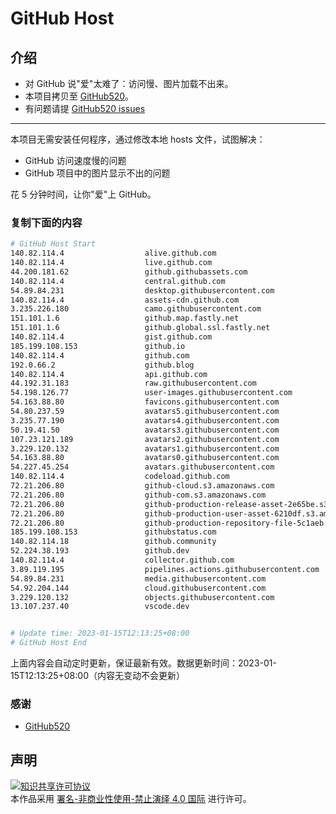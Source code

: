 # GitHub Host
## 介绍
- 对 GitHub 说"爱"太难了：访问慢、图片加载不出来。
- 本项目拷贝至 [GitHub520](https://github.com/521xueweihan/GitHub520)。
- 有问题请提 [GitHub520 issues](https://github.com/521xueweihan/GitHub520/issues/new)

---

本项目无需安装任何程序，通过修改本地 hosts 文件，试图解决：
- GitHub 访问速度慢的问题
- GitHub 项目中的图片显示不出的问题

花 5 分钟时间，让你"爱"上 GitHub。

### 复制下面的内容
```bash
# GitHub Host Start
140.82.114.4                  alive.github.com
140.82.114.4                  live.github.com
44.200.181.62                 github.githubassets.com
140.82.114.4                  central.github.com
54.89.84.231                  desktop.githubusercontent.com
140.82.114.4                  assets-cdn.github.com
3.235.226.180                 camo.githubusercontent.com
151.101.1.6                   github.map.fastly.net
151.101.1.6                   github.global.ssl.fastly.net
140.82.114.4                  gist.github.com
185.199.108.153               github.io
140.82.114.4                  github.com
192.0.66.2                    github.blog
140.82.114.4                  api.github.com
44.192.31.183                 raw.githubusercontent.com
54.198.126.77                 user-images.githubusercontent.com
54.163.88.80                  favicons.githubusercontent.com
54.80.237.59                  avatars5.githubusercontent.com
3.235.77.190                  avatars4.githubusercontent.com
50.19.41.50                   avatars3.githubusercontent.com
107.23.121.189                avatars2.githubusercontent.com
3.229.120.132                 avatars1.githubusercontent.com
54.163.88.80                  avatars0.githubusercontent.com
54.227.45.254                 avatars.githubusercontent.com
140.82.114.4                  codeload.github.com
72.21.206.80                  github-cloud.s3.amazonaws.com
72.21.206.80                  github-com.s3.amazonaws.com
72.21.206.80                  github-production-release-asset-2e65be.s3.amazonaws.com
72.21.206.80                  github-production-user-asset-6210df.s3.amazonaws.com
72.21.206.80                  github-production-repository-file-5c1aeb.s3.amazonaws.com
185.199.108.153               githubstatus.com
140.82.114.18                 github.community
52.224.38.193                 github.dev
140.82.114.4                  collector.github.com
3.89.119.195                  pipelines.actions.githubusercontent.com
54.89.84.231                  media.githubusercontent.com
54.92.204.144                 cloud.githubusercontent.com
3.229.120.132                 objects.githubusercontent.com
13.107.237.40                 vscode.dev


# Update time: 2023-01-15T12:13:25+08:00
# GitHub Host End

```
上面内容会自动定时更新，保证最新有效。数据更新时间：2023-01-15T12:13:25+08:00（内容无变动不会更新）

### 感谢

- [GitHub520](https://github.com/521xueweihan/GitHub520)

## 声明
<a rel="license" href="https://creativecommons.org/licenses/by-nc-nd/4.0/deed.zh"><img alt="知识共享许可协议" style="border-width: 0" src="https://licensebuttons.net/l/by-nc-nd/4.0/88x31.png"></a><br>本作品采用 <a rel="license" href="https://creativecommons.org/licenses/by-nc-nd/4.0/deed.zh">署名-非商业性使用-禁止演绎 4.0 国际</a> 进行许可。